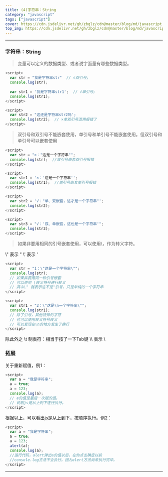 ```yaml
---
title: (4)字符串：String
category: "javascript"
tags: ["javascript"]
cover: https://cdn.jsdelivr.net/gh/zbglz/cdn@master/blog/md/javascript.svg
top_img: https://cdn.jsdelivr.net/gh/zbglz/cdn@master/blog/md/javascript.svg
---
```


***

### 字符串：String

> 变量可以定义的数据类型、或者说字面量有哪些数据类型。


```js js
<script>
  var str = "我是字符串str"  // √双引号;
  console.log(str);
  
  var str1 = '我是字符串str1';  // √单引号;
  console.log(str1);
</script>

<script>
  var str2 = "这还是字符串str2吗';
  console.log(str2);  // ×单双引号混用报错了
</script>
```


> 双引号和双引号不能嵌套使用，单引号和单引号不能嵌套使用。但双引号和单引号可以嵌套使用


```js js
<script>
  var str = "×："这是一个字符串"";
  console.log(str);  //双引号嵌套双引号报错
</script>

<script>
  var str1 = '×：'这是一个字符串'';
  console.log(str1);  //单引号嵌套单引号报错
</script>

<script>
  var str2 = '√："单、双嵌套，这才是一个字符串"'; 
  console.log(str2);
</script>

<script>
  var str3 = "√：'双、单嵌套，这也是一个字符串'"; 
  console.log(str3);
</script>
```


> 如果非要用相同的引号嵌套使用，可以使用\，作为转义字符。


\\" 表示 "
\\' 表示 '


```js js
<script>
  var str = "1：\"这是一个字符串\"";
  console.log(str);
  // 如果非要用同一种引号嵌套
  // 可以使用 \转义符号进行转义
  // 其中\" 就表示这不是"引号，只是单纯的一个字符串
</script>

<script>
  var str1 = "2：\"这是\n一个字符串\"";
  console.log(str1);
  // 除了引号，其他特殊的字符
  // 也可以使用转义符号转义
  // 可以发现在\n的地方发生了换行
</script>
```


除此外之
\\t 制表符：相当于按了一下Tab键
\\\\ 表示 \

### 拓展

关于重新赋值，例1：


```js js
<script>
  var a = "我是字符串";
  a = true;
  a = 123;
  console.log(a);
  // a的值是最后一次赋的值。
  // 说明js是从上到下逐行执行。
</script>
```


根据以上，可以看出js是从上到下，按顺序执行。例2：


```js js
<script>
  var a = "我是字符串";
  a = true;
  a = 123;
  alert(a);
  console.log(a);
  //运行代码，alert弹出a的值以后，在你点击确定以前
  //console.log方法不会执行。因为alert方法尚未执行完毕。
</script>
```


***